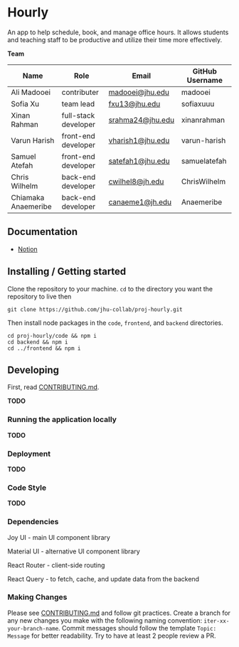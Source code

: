 # Hourly

An app to help schedule, book, and manage office hours. It allows students and teaching staff to be productive and utilize their time more effectively. 

**Team**

| Name                | Role                 | Email             | GitHub Username |
| ------------------- | ---------------------| ----------------- | --------------- |
| Ali Madooei         | contributer          | madooei@jhu.edu   | madooei         |
| Sofia Xu            | team lead            | fxu13@jhu.edu     | sofiaxuuu       |
| Xinan Rahman        | full-stack developer | srahma24@jhu.edu  | xinanrahman     |
| Varun Harish        | front-end developer  | vharish1@jhu.edu  | varun-harish    |
| Samuel Atefah       | front-end developer  | satefah1@jhu.edu  | samuelatefah    |
| Chris Wilhelm       | back-end developer   | cwilhel8@jh.edu   | ChrisWilhelm    |
| Chiamaka Anaemeribe | back-end developer   | canaeme1@jh.edu   | Anaemeribe      |

## Documentation
- [Notion](https://www.notion.so/madooei/Hourly-5d20c5d7ed074169b0bdca374b1cbbbd)

## Installing / Getting started

Clone the repository to your machine. `cd` to the directory you want the repository to live then

```shell
git clone https://github.com/jhu-collab/proj-hourly.git
```

Then install node packages in the `code`, `frontend`, and `backend` directories.

```shell
cd proj-hourly/code && npm i
cd backend && npm i
cd ../frontend && npm i
```

## Developing
First, read [CONTRIBUTING.md](CONTRIBUTING.md).

**TODO**

### Running the application locally
**TODO**

### Deployment
**TODO**

### Code Style
**TODO**

### Dependencies
Joy UI - main UI component library

Material UI - alternative UI component library 

React Router - client-side routing

React Query - to fetch, cache, and update data from the backend



### Making Changes

Please see [CONTRIBUTING.md](CONTRIBUTING.md) and follow git practices. Create a branch for any new changes you make with the following naming convention: `iter-xx-your-branch-name`. Commit messages should follow the template `Topic: Message` for better readability. Try to have at least 2 people review a PR.


